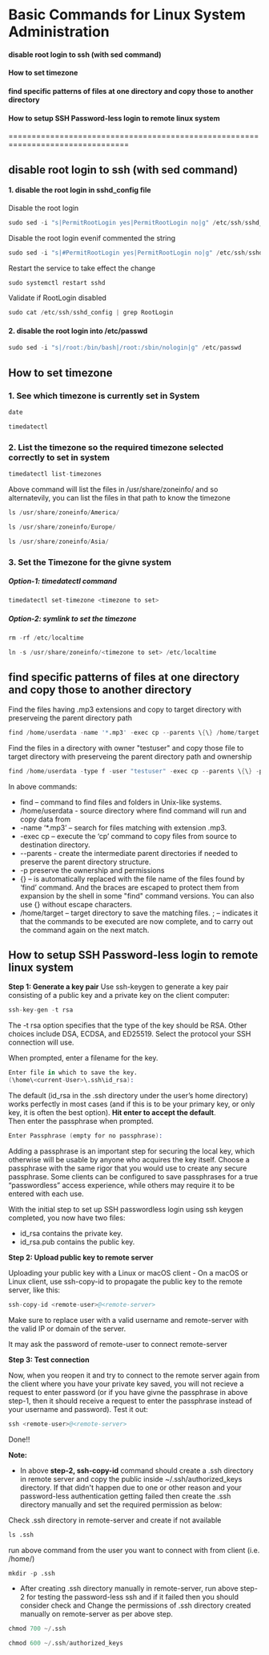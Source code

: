 # Basic Commands for Linux System Administration


#### disable root login to ssh (with sed command)
#### How to set timezone
#### find specific patterns of files at one directory and copy those to another directory
#### How to setup SSH Password-less login to remote linux system



================================================================================
## disable root login to ssh (with sed command)

#### 1. disable the root login in sshd_config file
Disable the root login
```s
sudo sed -i "s|PermitRootLogin yes|PermitRootLogin no|g" /etc/ssh/sshd_config
```

Disable the root login evenif commented the string
```s
sudo sed -i "s|#PermitRootLogin yes|PermitRootLogin no|g" /etc/ssh/sshd_config
```

Restart the service to take effect the change
```s
sudo systemctl restart sshd
```

Validate if RootLogin disabled
```s
sudo cat /etc/ssh/sshd_config | grep RootLogin
```


#### 2. disable the root login into /etc/passwd
```s
sudo sed -i "s|/root:/bin/bash|/root:/sbin/nologin|g" /etc/passwd
```


## How to set timezone

### 1. See which timezone is currently set in System

```s
date
```

```s
timedatectl
```

### 2. List the timezone so the required timezone selected correctly to set in system

```s
timedatectl list-timezones
```

Above command will list the files in /usr/share/zoneinfo/ and so alternatevily, you can list the files in that path to know the timezone

```s
ls /usr/share/zoneinfo/America/
```
```s
ls /usr/share/zoneinfo/Europe/
```

```s
ls /usr/share/zoneinfo/Asia/
```

### 3. Set the Timezone for the givne system
##### Option-1: timedatectl command
```s
timedatectl set-timezone <timezone to set>
```
##### Option-2: symlink to set the timezone
```s
rm -rf /etc/localtime
```
```s
ln -s /usr/share/zoneinfo/<timezone to set> /etc/localtime
```


## find specific patterns of files at one directory and copy those to another directory

Find the files having .mp3 extensions and copy to target directory with preserveing the parent directory path
```s
find /home/userdata -name '*.mp3' -exec cp --parents \{\} /home/target \;
```

Find the files in a directory with owner "testuser" and copy those file to target directory with preserveing the parent directory path and ownership
```s
find /home/userdata -type f -user "testuser" -exec cp --parents \{\} -p /home/target \;
```

In above commands:

- find – command to find files and folders in Unix-like systems.
- /home/userdata - source directory where find command will run and copy data from
- -name ‘*.mp3’ – search for files matching with extension .mp3.
- -exec cp – execute the ‘cp’ command to copy files from source to destination directory.
- --parents - create the intermediate parent directories if needed to preserve the parent directory structure.
- -p preserve the ownership and permissions
- \{\} – is automatically replaced with the file name of the files found by ‘find’ command. And the braces are escaped to protect them from expansion by the shell in some "find" command versions. You can also use {} without escape characters.
- /home/target – target directory to save the matching files.
\; – indicates it that the commands to be executed are now complete, and to carry out the command again on the next match.



## How to setup SSH Password-less login to remote linux system

**Step 1: Generate a key pair**
Use ssh-keygen to generate a key pair consisting of a public key and a private key on the client computer:
```s
ssh-key-gen -t rsa
```
The -t rsa option specifies that the type of the key should be RSA. Other choices include DSA, ECDSA, and ED25519. Select the protocol your SSH connection will use.

When prompted, enter a filename for the key.
```s
Enter file in which to save the key.
(\home\<current-User>\.ssh\id_rsa):
```

The default (id_rsa in the .ssh directory under the user’s home directory) works perfectly in most cases (and if this is to be your primary key, or only key, it is often the best option). **Hit enter to accept the default**.  
Then enter the passphrase when prompted.

```s
Enter Passphrase (empty for no passphrase):
```

Adding a passphrase is an important step for securing the local key, which otherwise will be usable by anyone who acquires the key itself. Choose a passphrase with the same rigor that you would use to create any secure passphrase. Some clients can be configured to save passphrases for a true “passwordless” access experience, while others may require it to be entered with each use.

With the initial step to set up SSH passwordless login using ssh keygen completed, you now have two files:

- id_rsa contains the private key.
- id_rsa.pub contains the public key.

**Step 2: Upload public key to remote server**

Uploading your public key with a Linux or macOS client - 
On a macOS or Linux client, use ssh-copy-id to propagate the public key to the remote server, like this:
```s
ssh-copy-id <remote-user>@<remote-server>
```
Make sure to replace user with a valid username and remote-server with the valid IP or domain of the server.

It may ask the password of remote-user to connect remote-server

**Step 3: Test connection**

Now, when you reopen it and try to connect to the remote server again from the client where you have your private key saved, you will not recieve a request to enter password (or if you have givne the passphrase in above step-1, then it should receive a request to enter the passphrase instead of your username and password). Test it out:
```s
ssh <remote-user>@<remote-server>
```
Done!!

**Note:**
- In above **step-2, ssh-copy-id** command should create a .ssh directory in remote server and copy the public inside ~/.ssh/authorized_keys directory. If that didn't happen due to one or other reason and your password-less authentication getting failed then create the .ssh directory manually and set the required permission as below: 

Check .ssh directory in remote-server and create if not available
```s
ls .ssh
```
run above command from the user you want to connect with from client (i.e. /home/<remote-user>)
```s
mkdir -p .ssh
```
  
- After creating .ssh directory manually in remote-server, run above step-2 for testing the password-less ssh and if it failed then you should consider check and Change the permissions of .ssh directory created manually on remote-server as per above step. 
```s
chmod 700 ~/.ssh
```
```s
chmod 600 ~/.ssh/authorized_keys
```
